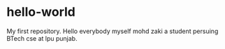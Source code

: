 # hello-world
My first repository.
Hello everybody
 myself mohd zaki a student persuing BTech cse at lpu punjab.
